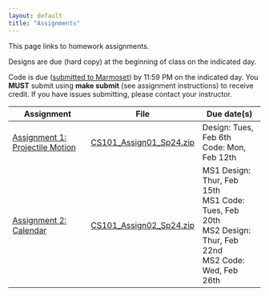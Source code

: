 ```yaml
---
layout: default
title: "Assignments"
---
```


This page links to homework assignments.

Designs are due (hard copy) at the beginning of class on the indicated day.

Code is due (<a href="../submitting.html">submitted to Marmoset</a>) by 11:59 PM on the indicated day. You **MUST** submit using **make submit** (see assignment instructions) to receive credit. If you have issues submitting, please contact your instructor.

Assignment | File | Due date(s)
---------- | ---- | -----------
[Assignment 1: Projectile Motion](assign01.html) | [CS101\_Assign01\_Sp24.zip](CS101_Assign01_Sp24.zip) | Design: Tues, Feb 6th<br>Code: Mon, Feb 12th
[Assignment 2: Calendar](assign02.html) | [CS101\_Assign02\_Sp24.zip](CS101_Assign02_Sp24.zip) | MS1 Design: Thur, Feb 15th<br>MS1 Code: Tues, Feb 20th<br>MS2 Design: Thur, Feb 22nd<br>MS2 Code: Wed, Feb 26th

<!--
[Assignment 2: Calendar](assign02.html) | [CS101\_Assign02\_Fa23.zip](CS101_Assign02_Fa23.zip) | MS1 Design: Tues, Sept 12th<br>MS1 Code: Fri, Sept 15th<br>MS2 Design: Tues, Sept 19th<br>MS2 Code: Mon, Sept 25th
[Assignment 3: Dominoes](assign03.html) | [CS101\_Assign03\_Fa23.zip](CS101_Assign03_Fa23.zip) | MS1 Code: Thurs, Oct 5th<br>MS2 Design: Thur, Oct 12th<br>MS2 Code: Mon, Oct 16th
[Assignment 4: Roulette](assign04.html) | [CS101\_Assign04\_Fa23.zip](CS101_Assign04_Fa23.zip) | Code: Mon, Oct 23rd
[Assignment 5: Struct Exercises](assign05.html) | n/a | Tues, Nov 7th
[Assignment 6: Chomp, Chomp, Chomp!](assign06.html) | [CS101\_Assign06\_Fa23.zip](CS101_Assign06_Fa23.zip) | MS1 Code: Fri, Nov 17th<br>MS2 Code: Fri, Dec 1st
-->

<!-- vim:set wrap: ­-->
<!-- vim:set linebreak: -->
<!-- vim:set nolist: -->
